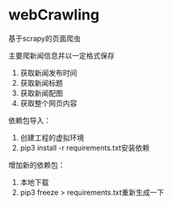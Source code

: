 # webCrawling
基于scrapy的页面爬虫

主要爬新闻信息并以一定格式保存

1. 获取新闻发布时间
2. 获取新闻标题
3. 获取新闻配图
4. 获取整个网页内容

依赖包导入：
1. 创建工程的虚拟环境
2. pip3 install -r requirements.txt安装依赖

增加新的依赖包：
1. 本地下载
2. pip3 freeze > requirements.txt重新生成一下
